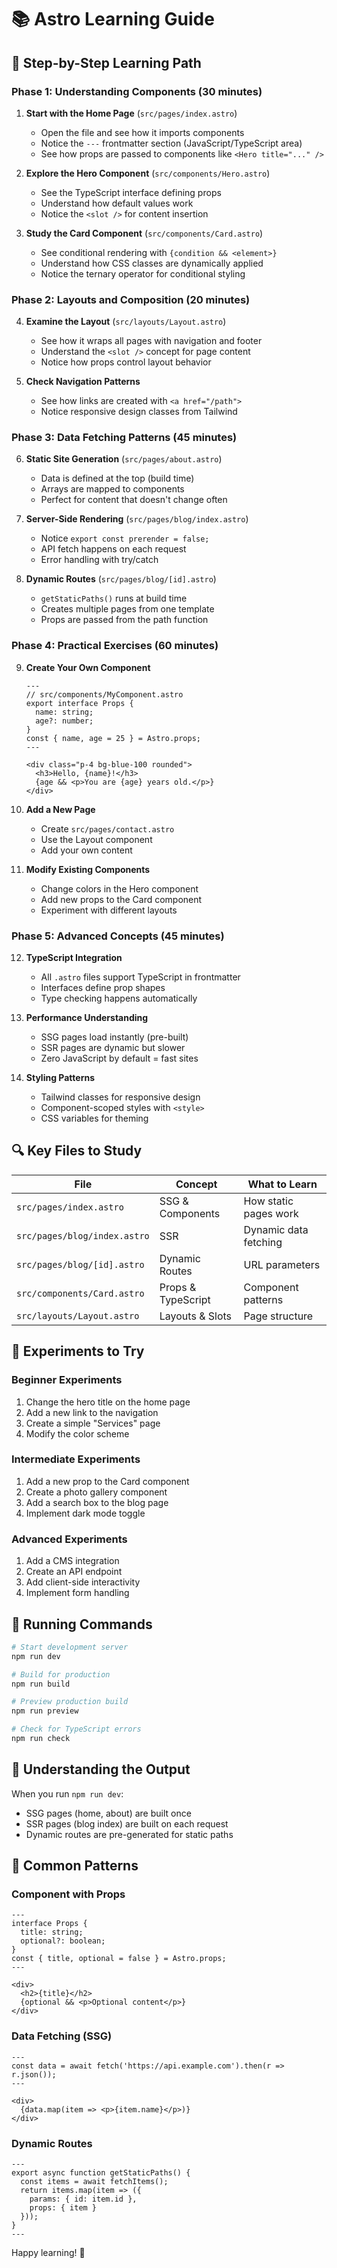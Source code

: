 # 📚 Astro Learning Guide

## 🎯 Step-by-Step Learning Path

### Phase 1: Understanding Components (30 minutes)

1. **Start with the Home Page** (`src/pages/index.astro`)
   - Open the file and see how it imports components
   - Notice the `---` frontmatter section (JavaScript/TypeScript area)
   - See how props are passed to components like `<Hero title="..." />`

2. **Explore the Hero Component** (`src/components/Hero.astro`)
   - See the TypeScript interface defining props
   - Understand how default values work
   - Notice the `<slot />` for content insertion

3. **Study the Card Component** (`src/components/Card.astro`)
   - See conditional rendering with `{condition && <element>}`
   - Understand how CSS classes are dynamically applied
   - Notice the ternary operator for conditional styling

### Phase 2: Layouts and Composition (20 minutes)

4. **Examine the Layout** (`src/layouts/Layout.astro`)
   - See how it wraps all pages with navigation and footer
   - Understand the `<slot />` concept for page content
   - Notice how props control layout behavior

5. **Check Navigation Patterns**
   - See how links are created with `<a href="/path">`
   - Notice responsive design classes from Tailwind

### Phase 3: Data Fetching Patterns (45 minutes)

6. **Static Site Generation** (`src/pages/about.astro`)
   - Data is defined at the top (build time)
   - Arrays are mapped to components
   - Perfect for content that doesn't change often

7. **Server-Side Rendering** (`src/pages/blog/index.astro`)
   - Notice `export const prerender = false;`
   - API fetch happens on each request
   - Error handling with try/catch

8. **Dynamic Routes** (`src/pages/blog/[id].astro`)
   - `getStaticPaths()` runs at build time
   - Creates multiple pages from one template
   - Props are passed from the path function

### Phase 4: Practical Exercises (60 minutes)

9. **Create Your Own Component**
   ```astro
   ---
   // src/components/MyComponent.astro
   export interface Props {
     name: string;
     age?: number;
   }
   const { name, age = 25 } = Astro.props;
   ---
   
   <div class="p-4 bg-blue-100 rounded">
     <h3>Hello, {name}!</h3>
     {age && <p>You are {age} years old.</p>}
   </div>
   ```

10. **Add a New Page**
    - Create `src/pages/contact.astro`
    - Use the Layout component
    - Add your own content

11. **Modify Existing Components**
    - Change colors in the Hero component
    - Add new props to the Card component
    - Experiment with different layouts

### Phase 5: Advanced Concepts (45 minutes)

12. **TypeScript Integration**
    - All `.astro` files support TypeScript in frontmatter
    - Interfaces define prop shapes
    - Type checking happens automatically

13. **Performance Understanding**
    - SSG pages load instantly (pre-built)
    - SSR pages are dynamic but slower
    - Zero JavaScript by default = fast sites

14. **Styling Patterns**
    - Tailwind classes for responsive design
    - Component-scoped styles with `<style>`
    - CSS variables for theming

## 🔍 Key Files to Study

| File | Concept | What to Learn |
|------|---------|---------------|
| `src/pages/index.astro` | SSG & Components | How static pages work |
| `src/pages/blog/index.astro` | SSR | Dynamic data fetching |
| `src/pages/blog/[id].astro` | Dynamic Routes | URL parameters |
| `src/components/Card.astro` | Props & TypeScript | Component patterns |
| `src/layouts/Layout.astro` | Layouts & Slots | Page structure |

## 🧪 Experiments to Try

### Beginner Experiments
1. Change the hero title on the home page
2. Add a new link to the navigation
3. Create a simple "Services" page
4. Modify the color scheme

### Intermediate Experiments
1. Add a new prop to the Card component
2. Create a photo gallery component
3. Add a search box to the blog page
4. Implement dark mode toggle

### Advanced Experiments
1. Add a CMS integration
2. Create an API endpoint
3. Add client-side interactivity
4. Implement form handling

## 🚀 Running Commands

```bash
# Start development server
npm run dev

# Build for production
npm run build

# Preview production build
npm run preview

# Check for TypeScript errors
npm run check
```

## 📖 Understanding the Output

When you run `npm run dev`:
- SSG pages (home, about) are built once
- SSR pages (blog index) are built on each request
- Dynamic routes are pre-generated for static paths

## 🔧 Common Patterns

### Component with Props
```astro
---
interface Props {
  title: string;
  optional?: boolean;
}
const { title, optional = false } = Astro.props;
---

<div>
  <h2>{title}</h2>
  {optional && <p>Optional content</p>}
</div>
```

### Data Fetching (SSG)
```astro
---
const data = await fetch('https://api.example.com').then(r => r.json());
---

<div>
  {data.map(item => <p>{item.name}</p>)}
</div>
```

### Dynamic Routes
```astro
---
export async function getStaticPaths() {
  const items = await fetchItems();
  return items.map(item => ({
    params: { id: item.id },
    props: { item }
  }));
}
---
```

Happy learning! 🎉
